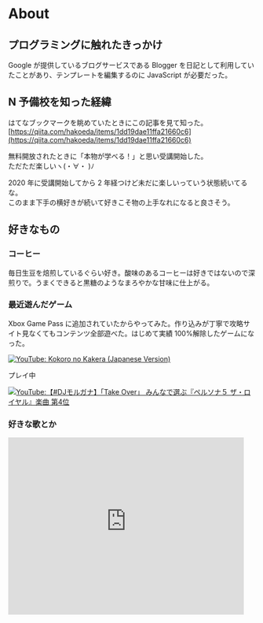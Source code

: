 # About

## プログラミングに触れたきっかけ

Google が提供しているブログサービスである Blogger を日記として利用していたことがあり、テンプレートを編集するのに JavaScript が必要だった。

## N 予備校を知った経緯

はてなブックマークを眺めていたときにこの記事を見て知った。  
[https://qiita.com/hakoeda/items/1dd19dae11ffa21660c6](https://qiita.com/hakoeda/items/1dd19dae11ffa21660c6)

無料開放されたときに「本物が学べる！」と思い受講開始した。  
ただただ楽しいヽ(・∀・ )ﾉ

2020 年に受講開始してから 2 年経つけど未だに楽しいっていう状態続いてるな。  
このまま下手の横好きが続いて好きこそ物の上手なれになると良さそう。

## 好きなもの

### コーヒー

毎日生豆を焙煎しているぐらい好き。酸味のあるコーヒーは好きではないので深煎りで。うまくできると黒糖のようなまろやかな甘味に仕上がる。

### 最近遊んだゲーム

Xbox Game Pass に追加されていたからやってみた。作り込みが丁寧で攻略サイト見なくてもコンテンツ全部遊べた。はじめて実績 100%解除したゲームになった。

[![YouTube: Kokoro no Kakera (Japanese Version)](https://img.youtube.com/vi/iCcrq7Yc_xg/0.jpg)](https://www.youtube.com/watch?v=iCcrq7Yc_xg)

プレイ中

[![YouTube:【#DJモルガナ】「Take Over」 みんなで選ぶ『ペルソナ５ ザ・ロイヤル』楽曲 第4位](https://img.youtube.com/vi/oMfNBwJCGxE/0.jpg)](https://www.youtube.com/watch?v=oMfNBwJCGxE)

### 好きな歌とか

<div>
<iframe width="480" height="360" src="https://www.youtube-nocookie.com/embed/psuRGfAaju4" title="YouTube video player" frameborder="0" allow="accelerometer; autoplay; clipboard-write; encrypted-media; gyroscope; picture-in-picture" allowfullscreen></iframe>
</div>
